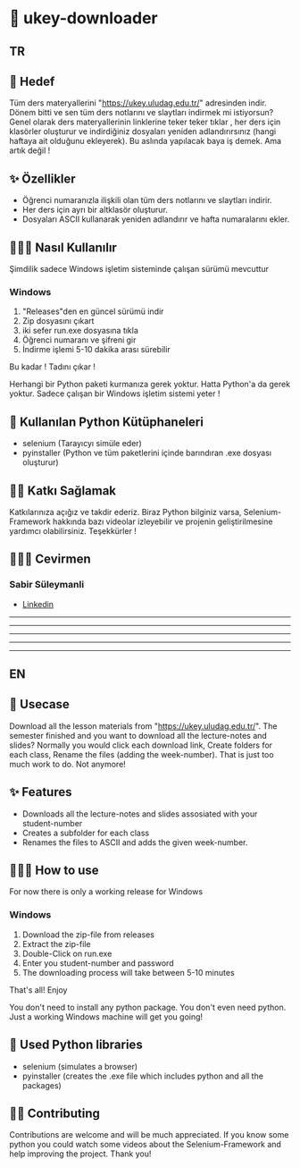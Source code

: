 # 🔗 ukey-downloader

## TR

## 🧩 Hedef
Tüm ders materyallerini "https://ukey.uludag.edu.tr/" adresinden indir. Dönem bitti ve sen tüm ders notlarını ve slaytları indirmek mi istiyorsun? Genel olarak ders materyallerinin linklerine teker teker tıklar , her ders için klasörler oluşturur ve indirdiğiniz dosyaları yeniden adlandırırsınız (hangi haftaya ait olduğunu ekleyerek). Bu aslında yapılacak baya iş demek. Ama artık değil !

## ✨ Özellikler
- Öğrenci numaranızla ilişkili olan tüm ders notlarını ve slaytları indirir.
- Her ders için ayrı bir altklasör oluşturur.
- Dosyaları ASCII kullanarak yeniden adlandırır ve hafta numaralarını ekler.

## 🧑🏻‍💻 Nasıl Kullanılır
Şimdilik sadece Windows işletim sisteminde çalışan sürümü mevcuttur
### Windows
1. "Releases"den en güncel sürümü indir
2. Zip dosyasını çıkart
3. iki sefer run.exe dosyasına tıkla
4. Öğrenci numaranı ve şifreni gir
5. İndirme işlemi 5-10 dakika arası sürebilir

Bu kadar ! Tadını çıkar !

Herhangi bir Python paketi kurmanıza gerek yoktur. Hatta Python'a da gerek yoktur. Sadece çalışan bir Windows işletim sistemi yeter !

## 🐍 Kullanılan Python Kütüphaneleri
- selenium (Tarayıcyı simüle eder)
- pyinstaller (Python ve tüm paketlerini içinde barındıran .exe dosyası oluşturur)

## 🤝🏻 Katkı Sağlamak
Katkılarınıza açığız ve takdir ederiz. Biraz Python bilginiz varsa, Selenium-Framework hakkında bazı videolar izleyebilir ve projenin geliştirilmesine yardımcı olabilirsiniz. Teşekkürler !

## 👨🏻‍🏫 Cevirmen
### Sabir Süleymanli

- [Linkedin](https://www.linkedin.com/in/sabirs/)
***
***
***
***
***

## EN

## 🧩 Usecase
Download all the lesson materials from "https://ukey.uludag.edu.tr/". The semester finished and you want to download all the lecture-notes and slides? Normally you would click each download link, Create folders for each class, Rename the files (adding the week-number). That is just too much work to do. Not anymore! 

## ✨ Features
- Downloads all the lecture-notes and slides assosiated with your student-number
- Creates a subfolder for each class
- Renames the files to ASCII and adds the given week-number.

## 🧑🏻‍💻 How to use
For now there is only a working release for Windows
### Windows
1. Download the zip-file from releases
2. Extract the zip-file
3. Double-Click on run.exe
4. Enter you student-number and password
5. The downloading process will take between 5-10 minutes

That's all! Enjoy

You don't need to install any python package. You don't even need python. Just a working Windows machine will get you going!

## 🐍 Used Python libraries
- selenium (simulates a browser)
- pyinstaller (creates the .exe file which includes python and all the packages)

## 🤝🏻 Contributing
Contributions are welcome and will be much appreciated. If you know some python you could watch some videos about the Selenium-Framework and help improving the project. Thank you!
